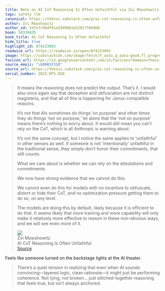 ```yaml
---
title: Note on AI CoT Reasoning Is Often Unfaithful via Zvi Mowshowitz
tags: safety llm
canonical: https://thezvi.substack.com/p/ai-cot-reasoning-is-often-unfaithful
author: Zvi Mowshowitz
author_id: 547e7c9bdf91e2949061d32017f66d68
book: 50339835
book_title: AI CoT Reasoning Is Often Unfaithful
hide_title: true
highlight_id: 874223093
readwise_url: https://readwise.io/open/874223093
image: https://substackcdn.com/image/fetch/f_auto,q_auto:good,fl_progressive:steep/https%3A%2F%2Fsubstack-post-media.s3.amazonaws.com%2Fpublic%2Fimages%2F572881ac-4f69-48b7-8b39-01b277b9297a_689x421.png
favicon_url: https://s2.googleusercontent.com/s2/favicons?domain=thezvi.substack.com
source_emoji: "\U0001F310"
source_url: https://thezvi.substack.com/p/ai-cot-reasoning-is-often-unfaithful#:~:text=It%20means%20the,more%20of%20it.
serial_number: 2025.NTS.050
---
```

> It means the reasoning does not predict the output. That’s it. I would also once again say that deception and obfuscation are not distinct magisteria, and that all of this is happening for Janus-compatible reasons.
> 
> It’s not that AIs sometimes do things ‘on purpose’ and other times they do things ‘not on purpose,’ let alone that the ‘not on purpose’ means there’s nothing to worry about. It would still mean you can’t rely on the CoT, which is all Anthropic is warning about.
> 
> It’s not the same concept, but I notice the same applies to ‘unfaithful’ in other senses as well. If someone is not ‘intentionally’ unfaithful in the traditional sense, they simply don’t honor their commitments, that still counts.
> 
> What we care about is whether we can rely on the attestations and commitments.
> 
> We now have strong evidence that we cannot do this.
> 
> We cannot even do this for models with no incentive to obfuscate, distort or hide their CoT, and no optimization pressure getting them to do so, on any level.
> 
> The models are doing this by default, likely because it is efficient to do that. It seems likely that more training and more capability will only make it relatively more effective to reason in these non-obvious ways, and we will see even more of it.
> <div class="quoteback-footer"><div class="quoteback-avatar"><img class="mini-favicon" src="https://s2.googleusercontent.com/s2/favicons?domain=thezvi.substack.com"></div><div class="quoteback-metadata"><div class="metadata-inner"><span style="display:none">FROM:</span><div aria-label="Zvi Mowshowitz" class="quoteback-author"> Zvi Mowshowitz</div><div aria-label="AI CoT Reasoning Is Often Unfaithful" class="quoteback-title"> AI CoT Reasoning Is Often Unfaithful</div></div></div><div class="quoteback-backlink"><a target="_blank" aria-label="go to the full text of this quotation" rel="noopener" href="https://thezvi.substack.com/p/ai-cot-reasoning-is-often-unfaithful#:~:text=It%20means%20the,more%20of%20it." class="quoteback-arrow"> Source</a></div></div>

Feels like someone turned on the backstage lights at the AI theater.

> There’s a quiet tension in realizing that even when AI sounds convincing—layered logic, clean rationale—it might just be performing coherence. Not lying, not broken… just stitched-together reasoning that feels true, but isn’t always anchored.